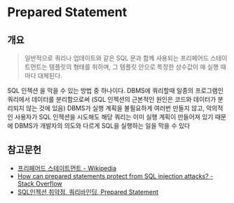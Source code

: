 # Prepared Statement

## 개요

>  일반적으로 쿼리나 업데이트와 같은 SQL 문과 함께 사용되는 프리페어드 스테이트먼트는 템플릿의 형태를 취하며, 그 템플릿 안으로 특정한 상수값이 매 실행 때마다 대체된다.

SQL 인젝션 을 막을 수 있는 방법 중 하나이다. DBMS에 쿼리할때 일종의 프로그램인 쿼리에서 데이터를 분리함으로써 (SQL 인젝션의 근본적인 원인은 코드와 데이터가 분리되지 않는 것에 있음) DBMS가 실행 계획을 불필요하게 여러번 만들지 않고, 악의적인 사용자가 SQL 인젝션을 시도해도 해당 쿼리는 이미 실행 계획이 만들어져 있기 때문에 DBMS가 개발자의 의도와 다르게 SQL을 실행하는 일을 막을 수 있다

## 참고문헌

* [프리페어드 스테이트먼트 - Wikipedia](https://ko.wikipedia.org/wiki/%ED%94%84%EB%A6%AC%ED%8E%98%EC%96%B4%EB%93%9C_%EC%8A%A4%ED%85%8C%EC%9D%B4%ED%8A%B8%EB%A8%BC%ED%8A%B8)
* [How can prepared statements protect from SQL injection attacks? - Stack Overflow](https://stackoverflow.com/questions/8263371/how-can-prepared-statements-protect-from-sql-injection-attacks/8265319)
* [SQL인젝션 취약점, 쿼리바인딩, Prepared Statement](https://blog.naver.com/blogpyh/220675109307)